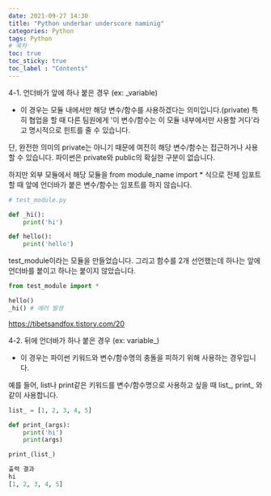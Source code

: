 ```yaml
---
date: 2021-09-27 14:30
title: "Python underbar underscore naminig"
categories: Python
tags: Python
# 목차
toc: true  
toc_sticky: true 
toc_label : "Contents"
---
```


4-1. 언더바가 앞에 하나 붙은 경우 (ex: _variable)
- 이 경우는 모듈 내에서만 해당 변수/함수를 사용하겠다는 의미입니다.(private) 특히 협업을 할 때 다른 팀원에게 '이 변수/함수는 이 모듈 내부에서만 사용할 거다'라고 명시적으로 힌트를 줄 수 있습니다.

단, 완전한 의미의 private는 아니기 때문에 여전히 해당 변수/함수는 접근하거나 사용할 수 있습니다. 파이썬은 private와 public의 확실한 구분이 없습니다.

하지만 외부 모듈에서 해당 모듈을 from module_name import * 식으로 전체 임포트 할 때 앞에 언더바가 붙은 변수/함수는 임포트를 하지 않습니다.
```py
# test_module.py

def _hi():
    print('hi')

def hello():
    print('hello')
```
test_module이라는 모듈을 만들었습니다. 그리고 함수를 2개 선언했는데 하나는 앞에 언더바를 붙이고 하나는 붙이지 않았습니다.
```py
from test_module import *

hello()
_hi() # 에러 발생
```
<https://tibetsandfox.tistory.com/20>

4-2. 뒤에 언더바가 하나 붙은 경우 (ex: variable_)
- 이 경우는 파이썬 키워드와 변수/함수명의 충돌을 피하기 위해 사용하는 경우입니다.

예를 들어, list나 print같은 키워드를 변수/함수명으로 사용하고 싶을 때 list_, print_ 와 같이 사용합니다.
```py
list_ = [1, 2, 3, 4, 5]

def print_(args):
    print('hi')
    print(args)

print_(list_)

출력 결과
hi
[1, 2, 3, 4, 5]
```